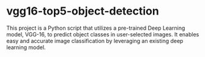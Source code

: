 # vgg16-top5-object-detection
 This project is a Python script that utilizes a pre-trained Deep Learning model, VGG-16, to predict object classes in user-selected images. It enables easy and accurate image classification by leveraging an existing deep learning model.

